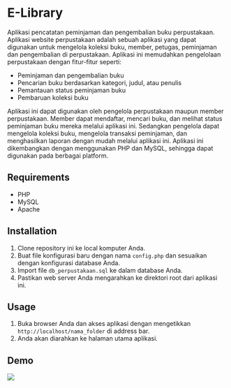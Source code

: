 # E-Library

Aplikasi pencatatan peminjaman dan pengembalian buku perpustakaan. 
Aplikasi website perpustakaan adalah sebuah aplikasi yang dapat digunakan untuk mengelola koleksi buku, member, petugas, peminjaman dan pengembalian di perpustakaan. Aplikasi ini memudahkan pengelolaan perpustakaan dengan fitur-fitur seperti:

- Peminjaman dan pengembalian buku
- Pencarian buku berdasarkan kategori, judul, atau penulis
- Pemantauan status peminjaman buku
- Pembaruan koleksi buku

Aplikasi ini dapat digunakan oleh pengelola perpustakaan maupun member perpustakaan. Member dapat mendaftar, mencari buku, dan melihat status peminjaman buku mereka melalui aplikasi ini. Sedangkan pengelola dapat mengelola koleksi buku, mengelola transaksi peminjaman, dan menghasilkan laporan dengan mudah melalui aplikasi ini. Aplikasi ini dikembangkan dengan menggunakan PHP dan MySQL, sehingga dapat digunakan pada berbagai platform.


## Requirements
- PHP
- MySQL
- Apache

## Installation
1. Clone repository ini ke local komputer Anda.
2. Buat file konfigurasi baru dengan nama `config.php` dan sesuaikan dengan konfigurasi database Anda.
3. Import file `db_perpustakaan.sql` ke dalam database Anda.
4. Pastikan web server Anda mengarahkan ke direktori root dari aplikasi ini.

## Usage
1. Buka browser Anda dan akses aplikasi dengan mengetikkan `http://localhost/nama_folder` di address bar.
3. Anda akan diarahkan ke halaman utama aplikasi.

## Demo
![](https://user-images.githubusercontent.com/89621951/212234334-095637ba-370d-40d1-b04b-d67bba2b819e.png)

